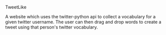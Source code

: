 TweetLike

A website which uses the twitter-python api to collect a vocabulary for a given twitter username. The user can then drag and drop words to create a tweet using that person's twitter vocabulary.